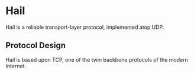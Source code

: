 # Hail
Hail is a reliable transport-layer protocol, implemented atop UDP. 


## Protocol Design 

Hail is based upon TCP, one of the twin backbone protocols of the
modern Internet. 

